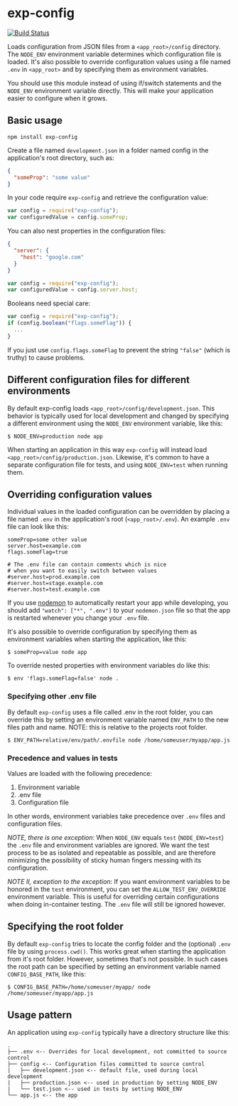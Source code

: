 exp-config
=========

[![Build Status](https://travis-ci.org/ExpressenAB/exp-config.svg?branch=master)](https://travis-ci.org/ExpressenAB/exp-config)

Loads configuration from JSON files from a `<app_root>/config` directory. The `NODE_ENV` environment variable determines which configuration file is loaded. It's also possible to override configuration values using a file named `.env` in `<app_root>` and by specifying them as environment variables.

You should use this module instead of using if/switch statements and the `NODE_ENV` environment variable directly. This will make your application easier to configure when it grows.

## Basic usage

```
npm install exp-config
```

Create a file named `development.json` in a folder named config in the application's root directory, such as:

```json
{
  "someProp": "some value"
}
```

In your code require `exp-config` and retrieve the configuration value:


```javascript
var config = require("exp-config");
var configuredValue = config.someProp;
```

You can also nest properties in the configuration files:

```json
{
  "server": {
    "host": "google.com"
  }
}
```

```javascript
var config = require("exp-config");
var configuredValue = config.server.host;
```

Booleans need special care:

```javascript
var config = require("exp-config");
if (config.boolean("flags.someFlag")) {
  ...
}
```

If you just use `config.flags.someFlag` to prevent the string `"false"` (which is truthy) to cause problems.


## Different configuration files for different environments

By default exp-config loads `<app_root>/config/development.json`. This behavior is typically used for local development and changed by specifying a different environment using the `NODE_ENV` environment variable, like this:

```
$ NODE_ENV=production node app
```

When starting an application in this way `exp-config` will instead load `<app_root>/config/production.json`. Likewise, it's common to have a separate configuration file for tests, and using `NODE_ENV=test` when running them.

## Overriding configuration values

Individual values in the loaded configuration can be overridden by placing a file named `.env` in the application's root (`<app_root>/.env`). An example `.env` file can look like this:

```
someProp=some other value
server.host=example.com
flags.someFlag=true

# The .env file can contain comments which is nice
# when you want to easily switch between values
#server.host=prod.example.com
#server.host=stage.example.com
#server.host=test.example.com
```

If you use [nodemon](http://nodemon.io/) to automatically restart your app while developing, you should add `"watch": ["*", ".env"]` to your `nodemon.json` file so that the app is restarted whenever you change your `.env` file.

It's also possible to override configuration by specifying them as environment variables when starting the application, like this:

```
$ someProp=value node app
```

To override nested properties with environment variables do like this:

```
$ env 'flags.someFlag=false' node .
```

### Specifying other .env file

By default `exp-config` uses a file called .env in the root folder, you can override this by setting an environment variable named `ENV_PATH` to the new files path and name. NOTE: this is relative to the projects root folder.

```
$ ENV_PATH=relative/env/path/.envfile node /home/someuser/myapp/app.js
```

### Precedence and values in tests

Values are loaded with the following precedence:

1. Environment variable
2. .env file
3. Configuration file

In other words, environment variables take precedence over `.env` files and configuration files.

_NOTE, there is one exception_: When `NODE_ENV` equals `test` (`NODE_ENV=test`) the `.env` file and environment variables are ignored. We want the test process to be as isolated and repeatable as possible, and are therefore minimizing the possibility of sticky human fingers messing with its configuration.

_NOTE II, exception to the exception_: If you want environment variables to be honored in the `test` environment, you can set the `ALLOW_TEST_ENV_OVERRIDE` environment variable. This is useful for overriding certain configurations when doing in-container testing. The `.env` file will still be ignored however.


## Specifying the root folder

By default `exp-config` tries to locate the config folder and the (optional) `.env` file by using `process.cwd()`. This works great when starting the application from it's root folder. However, sometimes that's not possible. In such cases the root path can be specified by setting an environment variable named `CONFIG_BASE_PATH`, like this:

```
$ CONFIG_BASE_PATH=/home/someuser/myapp/ node /home/someuser/myapp/app.js
```

## Usage pattern

An application using `exp-config` typically have a directory structure like this:

```
.
├── .env <-- Overrides for local development, not committed to source control
├── config <-- Configuration files committed to source control
|   ├── development.json <-- default file, used during local development
|   ├── production.json <-- used in production by setting NODE_ENV
|   └── test.json <-- used in tests by setting NODE_ENV
└── app.js <-- the app
```

